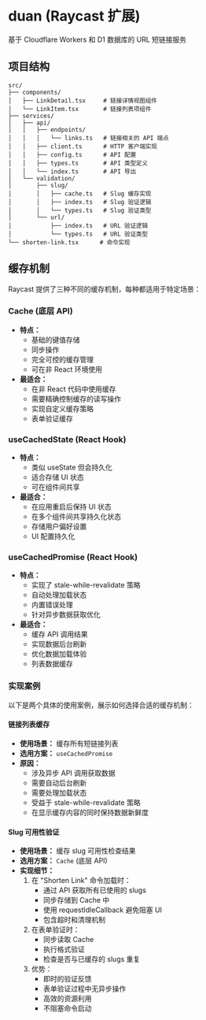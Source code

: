 # duan (Raycast 扩展)

基于 Cloudflare Workers 和 D1 数据库的 URL 短链接服务

## 项目结构

```
src/
├── components/
│   ├── LinkDetail.tsx     # 链接详情视图组件
│   └── LinkItem.tsx       # 链接列表项组件
├── services/
│   ├── api/
│   │   ├── endpoints/
│   │   │   └── links.ts   # 链接相关的 API 端点
│   │   ├── client.ts      # HTTP 客户端实现
│   │   ├── config.ts      # API 配置
│   │   ├── types.ts       # API 类型定义
│   │   └── index.ts       # API 导出
│   └── validation/
│       ├── slug/
│       │   ├── cache.ts   # Slug 缓存实现
│       │   ├── index.ts   # Slug 验证逻辑
│       │   └── types.ts   # Slug 验证类型
│       └── url/
│           ├── index.ts   # URL 验证逻辑
│           └── types.ts   # URL 验证类型
└── shorten-link.tsx      # 命令实现
```

## 缓存机制

Raycast 提供了三种不同的缓存机制，每种都适用于特定场景：

### Cache (底层 API)
- **特点：**
  - 基础的键值存储
  - 同步操作
  - 完全可控的缓存管理
  - 可在非 React 环境使用
- **最适合：**
  - 在非 React 代码中使用缓存
  - 需要精确控制缓存的读写操作
  - 实现自定义缓存策略
  - 表单验证缓存

### useCachedState (React Hook)
- **特点：**
  - 类似 useState 但会持久化
  - 适合存储 UI 状态
  - 可在组件间共享
- **最适合：**
  - 在应用重启后保持 UI 状态
  - 在多个组件间共享持久化状态
  - 存储用户偏好设置
  - UI 配置持久化

### useCachedPromise (React Hook)
- **特点：**
  - 实现了 stale-while-revalidate 策略
  - 自动处理加载状态
  - 内置错误处理
  - 针对异步数据获取优化
- **最适合：**
  - 缓存 API 调用结果
  - 实现数据后台刷新
  - 优化数据加载体验
  - 列表数据缓存

### 实现案例

以下是两个具体的使用案例，展示如何选择合适的缓存机制：

#### 链接列表缓存
- **使用场景：** 缓存所有短链接列表
- **选用方案：** `useCachedPromise`
- **原因：**
  - 涉及异步 API 调用获取数据
  - 需要自动后台刷新
  - 需要处理加载状态
  - 受益于 stale-while-revalidate 策略
  - 在显示缓存内容的同时保持数据新鲜度

#### Slug 可用性验证
- **使用场景：** 缓存 slug 可用性检查结果
- **选用方案：** `Cache` (底层 API)
- **实现细节：**
  1. 在 "Shorten Link" 命令加载时：
     - 通过 API 获取所有已使用的 slugs
     - 同步存储到 Cache 中
     - 使用 requestIdleCallback 避免阻塞 UI
     - 包含超时和清理机制
  2. 在表单验证时：
     - 同步读取 Cache
     - 执行格式验证
     - 检查是否与已缓存的 slugs 重复
  3. 优势：
     - 即时的验证反馈
     - 表单验证过程中无异步操作
     - 高效的资源利用
     - 不阻塞命令启动
